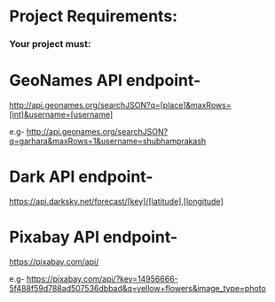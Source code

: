 # Project Requirements:

### Your project must:

# GeoNames API endpoint-
  http://api.geonames.org/searchJSON?q=[place]&maxRows=[int]&username=[username]

  e.g-
  http://api.geonames.org/searchJSON?q=garhara&maxRows=1&username=shubhamprakash

# Dark API endpoint-
  https://api.darksky.net/forecast/[key]/[latitude],[longitude]

# Pixabay API endpoint-
  https://pixabay.com/api/

  e.g-
  https://pixabay.com/api/?key=14956666-5f488f59d788ad507536dbbad&q=yellow+flowers&image_type=photo
